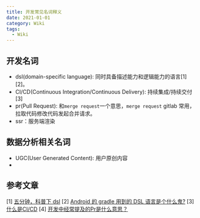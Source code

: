 ```yaml
---
title: 开发常见名词释义
date: 2021-01-01
category: Wiki
tags:
  - Wiki
---
```


<!-- more -->
## 开发名词

- dsl(domain-specific language): 同时具备描述能力和逻辑能力的语言[1][2]。
- CI/CD(Continuous Integration/Continuous Delivery): 持续集成/持续交付[3]
- pr(Pull Request): 和`merge request`一个意思，`merge request` gitlab 常用，拉取代码修改代码发起合并请求。
- ssr：服务端渲染

## 数据分析相关名词

- UGC(User Generated Content): 用户原创内容
- 
## 参考文章

[1] [五分钟，科普下 dsl](https://zhuanlan.zhihu.com/p/24800713)
[2] [Android 的 gradle 用到的 DSL 语言是个什么鬼?](https://blog.csdn.net/lpjishu/article/details/72530910)
[3] [什么是CI/CD](https://linux.cn/article-9926-1.html?pr)
[4] [开发中经常提及的Pr是什么意思？](https://www.zhihu.com/question/355235592)